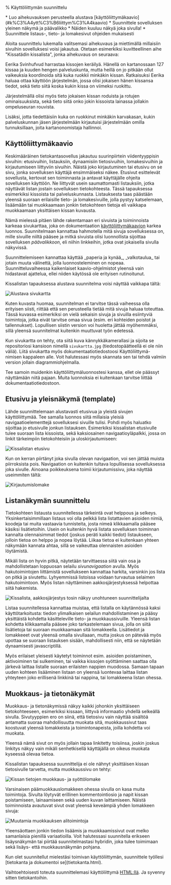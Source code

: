 % Käyttöliittymän suunnittelu
<!-- order: 4 -->
<!-- addHeaderNavigation -->

<summary>
* Luo aihekuvauksen perusteella alustava [käyttöliittymäkaavio](#k%C3%A4ytt%C3%B6liittym%C3%A4kaavio)
* Suunnittele sovelluksen yleinen näkymä ja päävalikko
    * Näiden kuuluu näkyä joka sivulla!
* Suunnittele listaus-, tieto- ja lomakesivut ohjeiden mukaisesti
</summary>

Aloita suunnittelu lukemalla valitsemasi aihekuvaus
ja miettimällä millaisiin sivuihin sovelluksesi
voisi jakautua. 
Otetaan esimerkiksi kuvitteellinen aihe "Kissatädin kissalista",
jonka aihekuvaus on seuraava:

<box>
Eerika Svinhufvud harrastaa kissojen keräilyä.
Hänellä on kartanossaan 127 kissaa ja kuuden hengen palveluskunta,
mutta heillä on jo pitkään ollut vaikeuksia koordinoida sitä
kuka ruokkii minkäkin kissan. Ratkaisuksi Eerika haluaa
ottaa käyttöön järjestelmän, jossa olisi jokaisen hänen kissansa
tiedot, sekä tieto siitä koska kukin kissa on viimeksi ruokittu.

Järjestelmällä olisi myös tieto jokaisen kissan roduista 
ja rotujen ominaisuuksista, sekä tieto siitä onko jokin kissoista 
lainassa jollakin ompeluseuran rouvista.

Lisäksi, jotta tiedettäisiin kuka on ruokkinut minkäkin
karvakasan, kukin palveluskunnan jäsen järjestelmään kirjautuisi 
järjestelmään omilla tunnuksillaan, joita kartanonomistaja hallinnoi.
</box>

## Käyttöliittymäkaavio

Keskimääräinen tietokantasovellus jakautuu 
suurinpiirtein viidentyyppisin sivuihin: etusivuihin, listauksiin,
dynaamisiin tietosivuihin, lomakesivuihin ja kirjautumiseen liittyviin sivuihin. 
Näistä joko kirjautuminen tai etusivu on se sivu, jonka
sovelluksen käyttäjä ensimmäiseksi näkee.
Etusivut esittelevät sovellusta, kertovat sen toiminnasta
ja antavat käyttäjälle ohjeita sovelluksen käyttöön. 
Ne liittyvät usein saumattomasti listauksiin, jotka
näyttävät listan jostain sovelluksen tietokohteesta. Tässä
tapauksessa esimerkiksi kissoista tai palveluskunnasta.
Listauksesta taas päästään yleensä suoraan erilaisille tieto- ja lomakesivuille,
jolla pystyy katselemaan, lisäämään tai muokkaamaan jonkin tietokohteen 
tietoja eli vaikkapa muokkaamaan yksittäisen kissan kuvausta.

Nämä mielessä pitäen lähde rakentamaan eri sivuista
ja toiminnoista karkeaa sivukarttaa, joka on dokumentaation
[käyttöliittymäkaavion]({{rootdir}}dokumentaatio-ohje.html#k%C3%A4ytt%C3%B6liittym%C3%A4) karkea luonnos. 
Suunnitelmaan kannattaa hahmotella mitä sivuja sovelluksessa on, 
mille sivuille niiltä pääsee ja mitkä sivuista olisi luonnollista sijoittaa
sovelluksen _päävalikkoon_, eli niihin linkkeihin, jotka ovat jokaisella sivulla näkyvissä.

<vinkki>
Suunnittelemiseen kannattaa käyttää _paperia ja kynää_, _valkotaulua_
tai jotain muuta välinettä, jolla luonnosteleminen on nopeaa.
Suunnitteluvaiheessa kaikenlaiset kaavio-ohjelmistot yleensä vain hidastavat ajattelua, 
ellei niiden käytössä ole erityisen rutinoitunut. 
</vinkki>

Kissalistan tapauksessa alustava suunnitelma voisi näyttää vaikkapa tältä:

![Alustava sivukartta]({{myimgdir}}sivukartta.png)

Kuten kuvasta huomaa, suunnitelman ei tarvitse tässä vaiheessa olla
erityisen siisti, riittää että sen perusteella tietää
mitä sivuja haluaa toteuttaa. 
Tässä kuvassa esimerkiksi on vielä sekaisin sivuja ja
sivuilla esiintyviä toimintoja, jotka eivät tarvitse omaa sivua
(esim. eri kohteiden poistot ja tallennukset).
Lopullisen siistin version voi huoletta jättää myöhemmäksi, 
sillä yleensä suunnitelmat kuitenkin muuttuvat työn edetessä.

Kun sivukartta on tehty, ota siitä kuva kännykkäkamerallasi
ja sijoita se repositoriosi kansioon nimellä `sivukartta.jpg` (tiedostopäätteellä ei ole niin väliä).
Liitä sivukartta myös dokumentaatiotiedostoosi Käyttöliittymä-nimisen kappaleen alle.
Voit halutessasi myös skannata sen tai 
tehdä valmiin version jollain diagrammiohjelmalla. 

Tee samoin muidenkin käyttöliittymäluonnostesi kanssa, ellet ole päässyt näyttämään niitä pajaan.
Muita luonnoksia ei kuitenkaan tarvitse liittää dokumentaatiotiedostoon.

## Etusivu ja yleisnäkymä (template)

Lähde suunnittelemaan alustavasti etusivua
ja yleistä sivujen käyttöliittymää.
Tee samalla luonnos siitä millaisia yleisiä navigaatioelementtejä
sovelluksesi sivuille tulisi.
Pohdi myös haluatko sijoittaa jo etusivulle jonkun listauksen.
Esimerkiksi kissalistan etusivulle tulee suoraan lista kissoista,
sekä kaksiosainen navigaatioyläpalkki, jossa on linkit 
tärkeimpiin tietokohteisiin ja uloskirjautumiseen:

![Kissalistan etusivu]({{myimgdir}}etusivu.png)

Kun on kerran piirtänyt joka sivulla olevan navigaation, voi 
sen jättää muista piirroksista pois. 
Navigaation on kuitenkin tultava lopullisessa 
sovelluksessa joka sivulle. 
Ainoana poikkeuksena toimii kirjautumissivu, joka 
näyttää useimmiten tältä:

![Kirjautumislomake]({{myimgdir}}kirjautuminen.png)

## Listanäkymän suunnittelu

Tietokohteen listausta suunnitellessa tärkeintä ovat helppous ja selkeys.
Yksinkertaisimmillaan listaus voi olla pelkkä lista listattavien asioiden nimiä,
koodeja tai muita vastaavia tunnisteita, josta nimeä klikkaamalla pääsee käsiksi
lisätietoihin.  Usein on kuitenkin hyvä listata sovelluksen toiminnan kannalta
olennaisimmat tiedot (joskus peräti kaikki tiedot) listaukseen, jolloin tietoa
on helppo ja nopea löytää. Liikaa tietoa ei kuitenkaan yhteen näkymään kannata
ahtaa, sillä se vaikeuttaa olennaisten asioiden löytämistä.

Mikäli lista on hyvin pitkä, näytetään tarvittaessa siitä vain 
osa ja mahdollistetaan loppuosan selailu _sivunavigaation_ avulla.
Myös hakutoimintojen liittämistä sovellukseen kannattaa harkita,
varsinkin jos lista on pitkä ja sivutettu. Lyhyemmissä listoissa
voidaan turvautua selaimen hakutoimintoon. 
Myös listan näyttäminen aakkosjärjestyksessä helpottaa siitä hakemista.

![Kissalista, aakkosjärjestys tosin näkyy unohtuneen suunnittelijalta]({{myimgdir}}kissalista.png)

Listaa suunnitellessa kannattaa muistaa, että listalla on käytännössä kaksi
käyttötarkoitusta: tiedon ylimalkaisen selailun mahdollistaminen ja pääsy
yksittäistä kohdetta käsitteleville tieto- ja muokkaussivuille.  Yleensä
listan kohdetta klikkaamalla pääsee joko tarkastelemaan sivua, jolla on
siitä lisätietoja tai suoraan muokkaamaan sitä lomakkeella.  Lisätiedot ja
lomakkeeet ovat yleensä omalla sivullaaan, mutta joskus on pätevää myös
upottaa se suoraan listauksen sisään, mahdollisesti niin, että se näytetään
dynaamisesti javascriptillä. 

Myös erilaiset yleisesti käytetyt toiminnot esim. asioiden poistaminen,
aktivoiminen tai sulkeminen, tai vaikka kissojen syöttäminen saattaa olla
järkevä laittaa listalle suoraan erilaisten nappien muodossa.  Samaan
tapaan uuden kohteen lisääminen listaan on yleensä luontevaa laittaa listan
yhteyteen joko erillisenä linkkinä tai nappina, tai lomakkeena listan
ohessa.

## Muokkaus- ja tietonäkymät

Muokkaus- ja tietonäkymissä näkyy kaikki johonkin yksittäiseen
tietokohteeseen, esimerkiksi kissaan, liittyvä informaatio yhdellä selkeällä sivulla.
Sivutyyppien ero on siinä, että tietosivu vain näyttää sisältöä 
antamatta suoraa mahdollisuutta muokata sitä,
muokkaussivut taas koostuvat yleensä lomakkeista ja toimintonapeista, joilla
kohdetta voi muokata. 

Yleensä nämä sivut on myös jollain tapaa linkitetty toisiinsa, 
joskin joskus linkitys näkyy vain mikäli senhetkisellä käyttäjällä 
on oikeus muokata kyseessä olevaa tietoa. 

Kissalistan tapauksessa suunnittelija ei ole nähnyt yksittäisen 
kissan tietosivulle tarvetta, mutta muokkaussivu on tehty:

![Kissan tietojen muokkaus- ja syöttölomake]({{myimgdir}}kissalomake.png)

Varsinaisen päämuokkauslomakkeen ohessa sivulla on kasa muita toimintoja.
Sivulta löytyvät erillinen kommentointiosio ja 
napit kissan poistamiseen, lainaamiseen sekä uuden kuvan laittamiseen.
Näistä toiminnoista avautuvat sivut ovat yleensä keveämpiä yhden lomakkeen sivuja:

![Muutamia muokkauksen alitoimintoja]({{myimgdir}}misc.png)

Yleensäottaen jonkin tiedon lisäämis ja muokkaamissivut ovat melko samanlaisia
pienillä variaatioilla. Voit halutessasi suunnitella erikseen lisäysnäkymän tai
piirtää suunnitelmastasi hybridin, joka tulee toimimaan sekä lisäys- että
muokkausnäkymän pohjana.

<next>
Kun olet suunnitellut mielestäsi toimivan käyttöliittymän, 
suunnittele työllesi [tietokanta ja dokumentoi se](tietokanta.html).

Vaihtoehtoisesti toteuta suunnittelemasi käyttöliittymä [HTML:llä]({{rootdir}}koodaaminen/html-opas.html). Ja syvenny sitten tietokantoihin.
</next>
